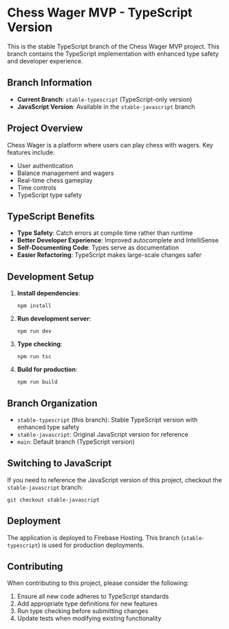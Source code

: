 # Chess Wager MVP - TypeScript Version

This is the stable TypeScript branch of the Chess Wager MVP project. This branch contains the TypeScript implementation with enhanced type safety and developer experience.

## Branch Information

- **Current Branch**: `stable-typescript` (TypeScript-only version)
- **JavaScript Version**: Available in the `stable-javascript` branch

## Project Overview

Chess Wager is a platform where users can play chess with wagers. Key features include:
- User authentication
- Balance management and wagers
- Real-time chess gameplay
- Time controls
- TypeScript type safety

## TypeScript Benefits

- **Type Safety**: Catch errors at compile time rather than runtime
- **Better Developer Experience**: Improved autocomplete and IntelliSense
- **Self-Documenting Code**: Types serve as documentation
- **Easier Refactoring**: TypeScript makes large-scale changes safer

## Development Setup

1. **Install dependencies**:
   ```
   npm install
   ```

2. **Run development server**:
   ```
   npm run dev
   ```

3. **Type checking**:
   ```
   npm run tsc
   ```

4. **Build for production**:
   ```
   npm run build
   ```

## Branch Organization

- `stable-typescript` (this branch): Stable TypeScript version with enhanced type safety
- `stable-javascript`: Original JavaScript version for reference
- `main`: Default branch (TypeScript version)

## Switching to JavaScript

If you need to reference the JavaScript version of this project, checkout the `stable-javascript` branch:
```
git checkout stable-javascript
```

## Deployment

The application is deployed to Firebase Hosting. This branch (`stable-typescript`) is used for production deployments.

## Contributing

When contributing to this project, please consider the following:

1. Ensure all new code adheres to TypeScript standards
2. Add appropriate type definitions for new features
3. Run type checking before submitting changes
4. Update tests when modifying existing functionality

